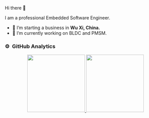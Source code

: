 Hi there 👋

I am a professional Embedded Software Engineer.

- 🔭 I’m starting a business in <b>Wu Xi, China.</b>
- 🌱 I’m currently working on BLDC and PMSM.

### ⚙️ &nbsp;GitHub Analytics

<p align="center">
<a href="https://github.com/luck4ever">
  <img height="180em" src="https://github-readme-stats.vercel.app/api?username=luck4ever&show_icons=true&count_private=true" />
  <img height="180em" src="https://github-readme-stats.vercel.app/api/top-langs/?username=luck4ever&layout=compact" />
</a>
</p>
